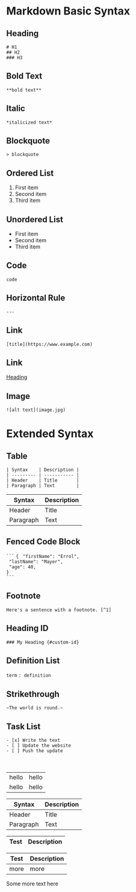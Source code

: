 # Markdown Basic Syntax
## Heading
` # H1 `<br />
` ## H2 `<br />
` ### H3 `<br />

## Bold Text
` **bold text** `

## Italic
` *italicized text* `

## Blockquote
` > blockquote `

## Ordered List
1. First item
2. Second item
3. Third item

## Unordered List
- First item
- Second item
- Third item

## Code
`code`

## Horizontal Rule
` --- `

## Link
` [title](https://www.example.com) `

## Link
[Heading](#Heading)

## Image
` ![alt text](image.jpg) `


# Extended Syntax

## Table
` | Syntax    | Description | ` <br>
` | --------- | ----------- | ` <br>
` | Header    | Title       | ` <br>
` | Paragraph | Text        | ` <br>

| Syntax    | Description |
| --------  | ----------- |
| Header    | Title       |
| Paragraph | Text        |

## Fenced Code Block
` ``` `
` { `
`  "firstName": "Errol", ` <br>
`  "lastName": "Mayer", ` <br>
`  "age": 40, ` <br>
` } ` <br>
` ``` `
 
 ## Footnote
 ` Here's a sentence with a footnote. [^1] `
 
 ## Heading ID
 ` ### My Heading {#custom-id} `
 
 ## Definition List
 ` term `
 ` : definition `
 
 ## Strikethrough
 ` ~The world is round.~ `
 
 ## Task List
` - [x] Write the text ` <br>
` - [ ] Update the website ` <br>
` - [ ] Push the update ` <br><br><br>

<table border="0"><tr border="0"><td border="0">hello</td><td>hello</td></tr><tr><td>hello</td><td>hello</td></tr></table>

| Syntax    | Description |
| --------  | ----------- |
| Header    | Title       |
| Paragraph | Text        |

| Test   |  Description |
| ------ | ------------ |

| Test   |  Description |
| ------ | ------------ |
| more   | more         |

Some more text here
